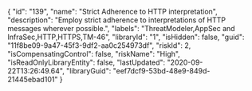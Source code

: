 {
  "id": "139",
  "name": "Strict Adherence to HTTP interpretation",
  "description": "Employ strict adherence to interpretations of HTTP messages wherever possible.",
  "labels": "ThreatModeler,AppSec and InfraSec,HTTP,HTTPS,TM-46",
  "libraryId": "1",
  "isHidden": false,
  "guid": "11f8be09-9a47-45f3-9df2-aa0c254973df",
  "riskId": 2,
  "isCompensatingControl": false,
  "riskName": "High",
  "isReadOnlyLibraryEntity": false,
  "lastUpdated": "2020-09-22T13:26:49.64",
  "libraryGuid": "eef7dcf9-53bd-48e9-849d-21445ebad101"
}
